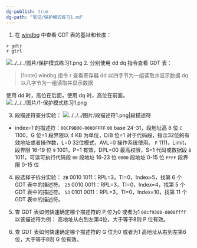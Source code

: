 ```yaml
---
dg-publish: true
dg-path: "笔记/保护模式练习1.md"
---
```


1. 在 [windbg](https://so.csdn.net/so/search?q=windbg&spm=1001.2101.3001.7020) 中查看 GDT 表的基址和长度：
```windbg
r gdtr
r gtrl
```
![../../../图片/保护模式练习1.png](/img/user/%E5%9B%BE%E7%89%87/%E4%BF%9D%E6%8A%A4%E6%A8%A1%E5%BC%8F%E7%BB%83%E4%B9%A01.png)
2. 分别使用 dd dq 指令查看 GDT 表：
> [!note] windbg 指令
r 查看寄存器 
dd 以四字节为一组读取并显示数据
dq 以八字节为一组读取并显示数据

使用 dd 时，高位在后面，使用 dq 时，高位在前面。
![../../../图片/1-保护模式练习1.png](/img/user/%E5%9B%BE%E7%89%87/1-%E4%BF%9D%E6%8A%A4%E6%A8%A1%E5%BC%8F%E7%BB%83%E4%B9%A01.png)


3. 段描述符查分实验：
![../../../图片/段描述符1.png|段描述符](/img/user/%E5%9B%BE%E7%89%87/%E6%AE%B5%E6%8F%8F%E8%BF%B0%E7%AC%A61.png)

- index=1 的描述符：`00CF9B00-0000FFFF`
  `00` base 24-31，段地址高 8 位
  `C` 1100，G 位=1 段界限以 4 KB 为单位，D/B 位=1 对于代码段，指示32位的有效地址或者操作数，L=0 32位模式，AVL=0 操作系统使用。
  `F` 1111，Limit，段界限 16-19 位
  `9` 1001，P=1 有效，DPL=00 最高权限，S=1 代码或数据段
  `B` 1011，可读可执行代码段
  `00` 段地址 16-23 位
  `0000` 段地址 0-15 位
  `FFFF` 段界限 0-15 位


4. 段选择子拆分实验：
`2B` 0010 1011：RPL=3，TI=0，Index=5，找第 6 个 GDT 表中的描述符。
`23` 0010 0011：RPL=3，TI=0，Index=4，找第 5 个 GDT 表中的描述符。
`53` 0101 0011：RPL=3，TI=0，Index=10，找第 11 个 GDT 表中的描述符。

5. 查 GDT 表如何快速确定哪个描述符的 P 位为0 或者为1
`00cf9300-0000ffff` 以该描述符为例：
高地址从右到左第4位，大于等于8则 P 位有效。

6. 查 GDT 表如何快速确定哪个描述符的 G 位为0 或者为1
高地址从右到左第6位，大于等于8则 G 位有效。















